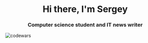 <h1 align="center">Hi there, I'm Sergey </h1>
<h3 align="center">Computer science student and IT news writer</h3>

![codewars](https://www.codewars.com/users/Kardashq/badges/small)
